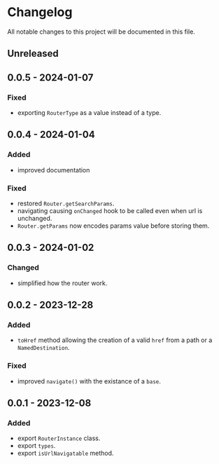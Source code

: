 # Changelog

All notable changes to this project will be documented in this file.

## Unreleased

## 0.0.5 - 2024-01-07
### Fixed
- exporting `RouterType` as a value instead of a type.

## 0.0.4 - 2024-01-04
### Added
- improved documentation

### Fixed
- restored `Router.getSearchParams`.
- navigating causing `onChanged` hook to be called even when url is unchanged.
- `Router.getParams` now encodes params value before storing them.

## 0.0.3 - 2024-01-02
### Changed
- simplified how the router work.

## 0.0.2 - 2023-12-28
### Added
- `toHref` method allowing the creation of a valid `href` from a path or a `NamedDestination`.

### Fixed
- improved `navigate()` with the existance of a `base`.

## 0.0.1 - 2023-12-08
### Added
- export `RouterInstance` class.
- export `types`.
- export `isUrlNavigatable` method.
